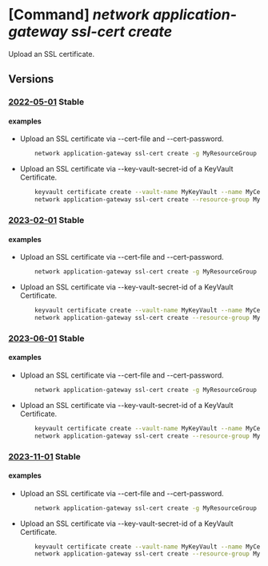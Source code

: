 # [Command] _network application-gateway ssl-cert create_

Upload an SSL certificate.

## Versions

### [2022-05-01](/Resources/mgmt-plane/L3N1YnNjcmlwdGlvbnMve30vcmVzb3VyY2Vncm91cHMve30vcHJvdmlkZXJzL21pY3Jvc29mdC5uZXR3b3JrL2FwcGxpY2F0aW9uZ2F0ZXdheXMve30=/2022-05-01.xml) **Stable**

<!-- mgmt-plane /subscriptions/{}/resourcegroups/{}/providers/microsoft.network/applicationgateways/{} 2022-05-01 properties.sslCertificates[] -->

#### examples

- Upload an SSL certificate via --cert-file and --cert-password.
    ```bash
        network application-gateway ssl-cert create -g MyResourceGroup --gateway-name MyAppGateway -n MySSLCert --cert-file FilePath --cert-password Abc123
    ```

- Upload an SSL certificate via --key-vault-secret-id of a KeyVault Certificate.
    ```bash
        keyvault certificate create --vault-name MyKeyVault --name MyCertificate --policy "$(az keyvault certificate get-default-policy)"
        network application-gateway ssl-cert create --resource-group MyResourceGroup --gateway-name MyAppGateway -n MySSLCert --key-vault-secret-id MyCertificateSecretID
    ```

### [2023-02-01](/Resources/mgmt-plane/L3N1YnNjcmlwdGlvbnMve30vcmVzb3VyY2Vncm91cHMve30vcHJvdmlkZXJzL21pY3Jvc29mdC5uZXR3b3JrL2FwcGxpY2F0aW9uZ2F0ZXdheXMve30=/2023-02-01.xml) **Stable**

<!-- mgmt-plane /subscriptions/{}/resourcegroups/{}/providers/microsoft.network/applicationgateways/{} 2023-02-01 properties.sslCertificates[] -->

#### examples

- Upload an SSL certificate via --cert-file and --cert-password.
    ```bash
        network application-gateway ssl-cert create -g MyResourceGroup --gateway-name MyAppGateway -n MySSLCert --cert-file FilePath --cert-password Abc123
    ```

- Upload an SSL certificate via --key-vault-secret-id of a KeyVault Certificate.
    ```bash
        keyvault certificate create --vault-name MyKeyVault --name MyCertificate --policy "$(az keyvault certificate get-default-policy)"
        network application-gateway ssl-cert create --resource-group MyResourceGroup --gateway-name MyAppGateway -n MySSLCert --key-vault-secret-id MyCertificateSecretID
    ```

### [2023-06-01](/Resources/mgmt-plane/L3N1YnNjcmlwdGlvbnMve30vcmVzb3VyY2Vncm91cHMve30vcHJvdmlkZXJzL21pY3Jvc29mdC5uZXR3b3JrL2FwcGxpY2F0aW9uZ2F0ZXdheXMve30=/2023-06-01.xml) **Stable**

<!-- mgmt-plane /subscriptions/{}/resourcegroups/{}/providers/microsoft.network/applicationgateways/{} 2023-06-01 properties.sslCertificates[] -->

#### examples

- Upload an SSL certificate via --cert-file and --cert-password.
    ```bash
        network application-gateway ssl-cert create -g MyResourceGroup --gateway-name MyAppGateway -n MySSLCert --cert-file FilePath --cert-password Abc123
    ```

- Upload an SSL certificate via --key-vault-secret-id of a KeyVault Certificate.
    ```bash
        keyvault certificate create --vault-name MyKeyVault --name MyCertificate --policy "$(az keyvault certificate get-default-policy)"
        network application-gateway ssl-cert create --resource-group MyResourceGroup --gateway-name MyAppGateway -n MySSLCert --key-vault-secret-id MyCertificateSecretID
    ```

### [2023-11-01](/Resources/mgmt-plane/L3N1YnNjcmlwdGlvbnMve30vcmVzb3VyY2Vncm91cHMve30vcHJvdmlkZXJzL21pY3Jvc29mdC5uZXR3b3JrL2FwcGxpY2F0aW9uZ2F0ZXdheXMve30=/2023-11-01.xml) **Stable**

<!-- mgmt-plane /subscriptions/{}/resourcegroups/{}/providers/microsoft.network/applicationgateways/{} 2023-11-01 properties.sslCertificates[] -->

#### examples

- Upload an SSL certificate via --cert-file and --cert-password.
    ```bash
        network application-gateway ssl-cert create -g MyResourceGroup --gateway-name MyAppGateway -n MySSLCert --cert-file FilePath --cert-password Abc123
    ```

- Upload an SSL certificate via --key-vault-secret-id of a KeyVault Certificate.
    ```bash
        keyvault certificate create --vault-name MyKeyVault --name MyCertificate --policy "$(az keyvault certificate get-default-policy)"
        network application-gateway ssl-cert create --resource-group MyResourceGroup --gateway-name MyAppGateway -n MySSLCert --key-vault-secret-id MyCertificateSecretID
    ```
